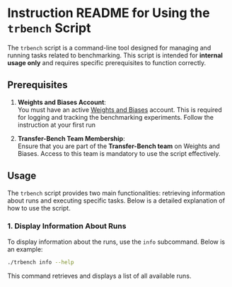 # Instruction README for Using the `trbench` Script

The `trbench` script is a command-line tool designed for managing and running tasks related to benchmarking. This script is intended for **internal usage only** and requires specific prerequisites to function correctly.

## Prerequisites

1. **Weights and Biases Account**:  
    You must have an active [Weights and Biases](https://wandb.ai/) account. This is required for logging and tracking the benchmarking experiments. Follow the instruction at your first run

2. **Transfer-Bench Team Membership**:  
    Ensure that you are part of the **Transfer-Bench team** on Weights and Biases. Access to this team is mandatory to use the script effectively.

## Usage

The `trbench` script provides two main functionalities: retrieving information about runs and executing specific tasks. Below is a detailed explanation of how to use the script.

### 1. Display Information About Runs

To display information about the runs, use the `info` subcommand. Below is an example:

```bash
./trbench info --help
```

This command retrieves and displays a list of all available runs.
